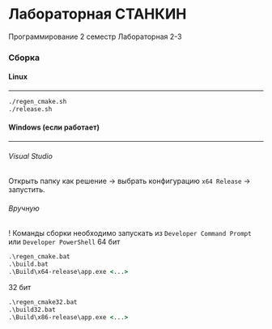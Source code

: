 # Лабораторная СТАНКИН
Программирование 2 семестр Лабораторная 2-3
### Сборка
#### Linux
---
```bash
./regen_cmake.sh
./release.sh
```

#### Windows (если работает)
---
###### Visual Studio
Открыть папку как решение -> выбрать конфигурацию `x64 Release` -> запустить.
###### Вручную
! Команды сборки необходимо запускать из `Developer Command Prompt` или `Developer PowerShell`
64 бит
```cmd
.\regen_cmake.bat
.\build.bat
.\Build\x64-release\app.exe <...>
```
32 бит
```cmd
.\regen_cmake32.bat
.\build32.bat
.\Build\x86-release\app.exe <...>
```
